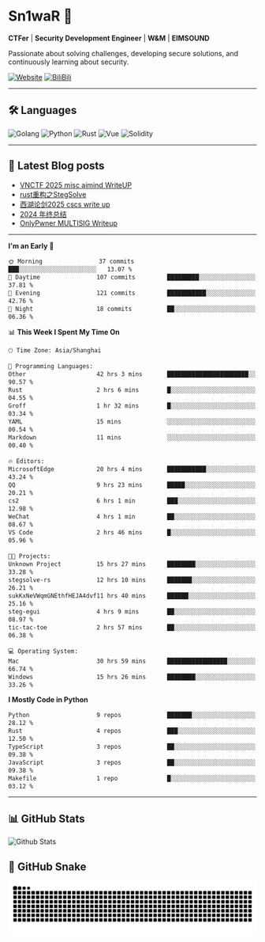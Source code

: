 # Sn1waR 👋

**CTFer** | **Security Development Engineer** | **W&M** | **EIMSOUND**

Passionate about solving challenges, developing secure solutions, and continuously learning about security.

[![Website](https://img.shields.io/website?url=https%3A%2F%2Fwww.snowywar.top)](https://www.snowywar.top) 
[![BiliBili](https://img.shields.io/badge/BiliBili-哔哩哔哩-00A1D6?style=flat&logo=bilibili&logoColor=white)](https://space.bilibili.com/8389161)  

---

## 🛠️ Languages
![Golang](https://img.shields.io/badge/-Golang-00ADD8?style=flat&logo=go&logoColor=white)
![Python](https://img.shields.io/badge/-Python-3776AB?style=flat&logo=python&logoColor=white)
![Rust](https://img.shields.io/badge/-Rust-000000?style=flat&logo=rust&logoColor=white)
![Vue](https://img.shields.io/badge/-Vue.js-4FC08D?style=flat&logo=vue.js&logoColor=white)
![Solidity](https://img.shields.io/badge/-Solidity-363636?style=flat&logo=solidity&logoColor=white)

---
## 📖 Latest Blog posts
<!-- BLOG-POST-LIST:START -->
- [VNCTF 2025 misc aimind WriteUP](https://www.snowywar.top/4546.html)
- [rust重构之StegSolve](https://www.snowywar.top/4541.html)
- [西湖论剑2025 cscs write up](https://www.snowywar.top/4527.html)
- [2024 年终总结](https://www.snowywar.top/4525.html)
- [OnlyPwner MULTISIG Writeup](https://www.snowywar.top/4507.html)
<!-- BLOG-POST-LIST:END -->
---
<!--START_SECTION:waka-->
**I'm an Early 🐤** 

```text
🌞 Morning                37 commits          ███░░░░░░░░░░░░░░░░░░░░░░   13.07 % 
🌆 Daytime                107 commits         █████████░░░░░░░░░░░░░░░░   37.81 % 
🌃 Evening                121 commits         ███████████░░░░░░░░░░░░░░   42.76 % 
🌙 Night                  18 commits          ██░░░░░░░░░░░░░░░░░░░░░░░   06.36 % 
```


📊 **This Week I Spent My Time On** 

```text
🕑︎ Time Zone: Asia/Shanghai

💬 Programming Languages: 
Other                    42 hrs 3 mins       ███████████████████████░░   90.57 % 
Rust                     2 hrs 6 mins        █░░░░░░░░░░░░░░░░░░░░░░░░   04.55 % 
Groff                    1 hr 32 mins        █░░░░░░░░░░░░░░░░░░░░░░░░   03.34 % 
YAML                     15 mins             ░░░░░░░░░░░░░░░░░░░░░░░░░   00.54 % 
Markdown                 11 mins             ░░░░░░░░░░░░░░░░░░░░░░░░░   00.40 % 

🔥 Editors: 
MicrosoftEdge            20 hrs 4 mins       ███████████░░░░░░░░░░░░░░   43.24 % 
QQ                       9 hrs 23 mins       █████░░░░░░░░░░░░░░░░░░░░   20.21 % 
cs2                      6 hrs 1 min         ███░░░░░░░░░░░░░░░░░░░░░░   12.98 % 
WeChat                   4 hrs 1 min         ██░░░░░░░░░░░░░░░░░░░░░░░   08.67 % 
VS Code                  2 hrs 46 mins       █░░░░░░░░░░░░░░░░░░░░░░░░   05.96 % 

🐱‍💻 Projects: 
Unknown Project          15 hrs 27 mins      ████████░░░░░░░░░░░░░░░░░   33.28 % 
stegsolve-rs             12 hrs 10 mins      ███████░░░░░░░░░░░░░░░░░░   26.21 % 
sukKxNeVWqmGNEthfHEJA4dvf11 hrs 40 mins      ██████░░░░░░░░░░░░░░░░░░░   25.16 % 
steg-egui                4 hrs 9 mins        ██░░░░░░░░░░░░░░░░░░░░░░░   08.97 % 
tic-tac-toe              2 hrs 57 mins       ██░░░░░░░░░░░░░░░░░░░░░░░   06.38 % 

💻 Operating System: 
Mac                      30 hrs 59 mins      █████████████████░░░░░░░░   66.74 % 
Windows                  15 hrs 26 mins      ████████░░░░░░░░░░░░░░░░░   33.26 % 
```

**I Mostly Code in Python** 

```text
Python                   9 repos             ███████░░░░░░░░░░░░░░░░░░   28.12 % 
Rust                     4 repos             ███░░░░░░░░░░░░░░░░░░░░░░   12.50 % 
TypeScript               3 repos             ██░░░░░░░░░░░░░░░░░░░░░░░   09.38 % 
JavaScript               3 repos             ██░░░░░░░░░░░░░░░░░░░░░░░   09.38 % 
Makefile                 1 repo              █░░░░░░░░░░░░░░░░░░░░░░░░   03.12 % 
```




<!--END_SECTION:waka-->
---

## 📊 GitHub Stats
![Github Stats](https://github-readme-stats.vercel.app/api?username=jiayuqi7813&show_icons=true&theme=radical)

## 🐍 GitHub Snake
<picture>
  <source media="(prefers-color-scheme: dark)" srcset="https://raw.githubusercontent.com/jiayuqi7813/jiayuqi7813/output/github-contribution-grid-snake-dark.svg">
  <source media="(prefers-color-scheme: light)" srcset="https://raw.githubusercontent.com/jiayuqi7813/jiayuqi7813/output/github-contribution-grid-snake.svg">
  <img alt="github contribution grid snake animation" src="https://raw.githubusercontent.com/jiayuqi7813/jiayuqi7813/output/github-contribution-grid-snake.svg">
</picture>

